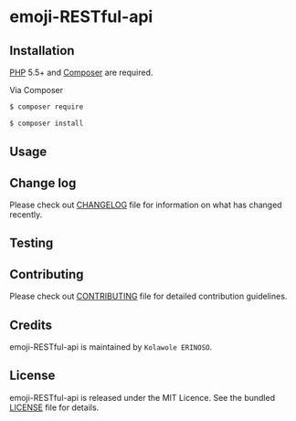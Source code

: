 # emoji-RESTful-api



## Installation

[PHP](https://php.net) 5.5+ and [Composer](https://getcomposer.org) are required.

Via Composer

``` bash
$ composer require
```

``` bash
$ composer install
```

## Usage


## Change log

Please check out [CHANGELOG](CHANGELOG.md) file for information on what has changed recently.

## Testing


## Contributing

Please check out [CONTRIBUTING](CONTRIBUTING.md) file for detailed contribution guidelines.

## Credits

emoji-RESTful-api is maintained by `Kolawole ERINOSO`.

## License

emoji-RESTful-api is released under the MIT Licence. See the bundled [LICENSE](LICENSE.md) file for details.
